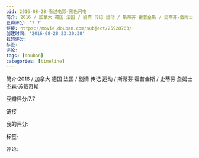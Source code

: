 ```yaml
---
pid: 2016-08-28-看过电影-黑色闪电
简介: 2016 / 加拿大 德国 法国 / 剧情 传记 运动 / 斯蒂芬·霍普金斯 / 史蒂芬·詹姆士 杰森·苏戴奇斯
豆瓣评分: '7.7'
链接: https://movie.douban.com/subject/25928763/
创建时间: '2016-08-28 23:30:38'
我的评分:
标签:
评论:
tags: [douban]
categories: [timeline]
---
```

简介:2016 / 加拿大 德国 法国 / 剧情 传记 运动 / 斯蒂芬·霍普金斯 / 史蒂芬·詹姆士 杰森·苏戴奇斯

豆瓣评分:7.7

[链接](https://movie.douban.com/subject/25928763/)

我的评分:

标签:

评论:

